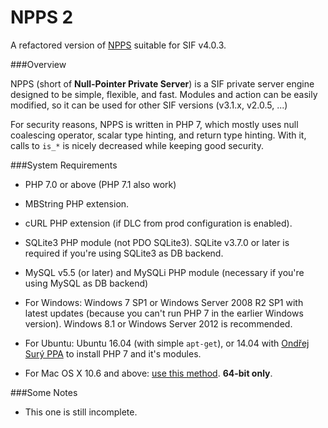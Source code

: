 NPPS 2
======

A refactored version of [NPPS](https://github.com/MikuAuahDark/NPPS) suitable for SIF v4.0.3.

###Overview

NPPS (short of **Null-Pointer Private Server**) is a SIF private server engine designed to be
simple, flexible, and fast. Modules and action can be easily modified, so it can be used for other
SIF versions (v3.1.x, v2.0.5, ...)

For security reasons, NPPS is written in PHP 7, which mostly uses null coalescing operator, scalar
type hinting, and return type hinting. With it, calls to `is_*` is nicely decreased while keeping
good security.

###System Requirements

* PHP 7.0 or above (PHP 7.1 also work)

* MBString PHP extension.

* cURL PHP extension (if DLC from prod configuration is enabled).

* SQLite3 PHP module (not PDO SQLite3). SQLite v3.7.0 or later is required if you're using SQLite3 as DB backend.

* MySQL v5.5 (or later) and MySQLi PHP module (necessary if you're using MySQL as DB backend)

* For Windows: Windows 7 SP1 or Windows Server 2008 R2 SP1 with latest updates (because you can't run PHP 7 in the earlier Windows version). Windows 8.1 or Windows Server 2012 is recommended.

* For Ubuntu: Ubuntu 16.04 (with simple `apt-get`), or 14.04 with [Ondřej Surý PPA](https://launchpad.net/~ondrej/+archive/ubuntu/php) to install PHP 7 and it's modules.

* For Mac OS X 10.6 and above: [use this method](http://php-osx.liip.ch/). **64-bit only**.

###Some Notes

* This one is still incomplete.
